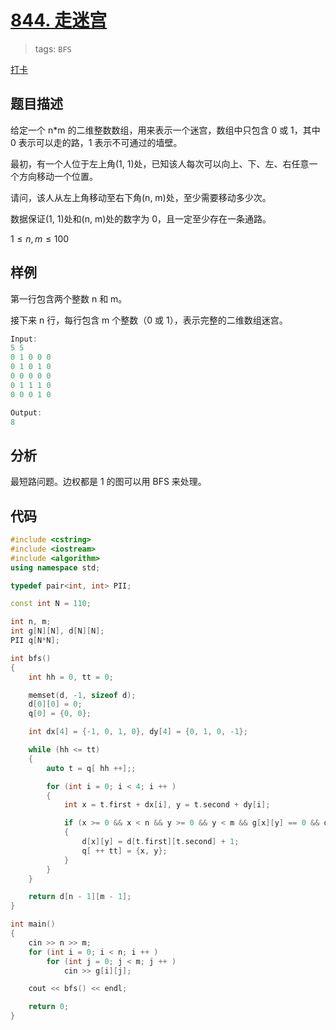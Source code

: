 # [844. 走迷宫](https://www.acwing.com/problem/content/846)

> tags: `BFS`

[打卡](https://www.acwing.com/activity/content/problem/content/907/1/)

## 题目描述

给定一个 n\*m 的二维整数数组，用来表示一个迷宫，数组中只包含 0 或 1，其中 0 表示可以走的路，1 表示不可通过的墙壁。

最初，有一个人位于左上角(1, 1)处，已知该人每次可以向上、下、左、右任意一个方向移动一个位置。

请问，该人从左上角移动至右下角(n, m)处，至少需要移动多少次。

数据保证(1, 1)处和(n, m)处的数字为 0，且一定至少存在一条通路。

$1 ≤ n, m ≤ 100$

## 样例

第一行包含两个整数 n 和 m。

接下来 n 行，每行包含 m 个整数（0 或 1），表示完整的二维数组迷宫。

```c++
Input:
5 5
0 1 0 0 0
0 1 0 1 0
0 0 0 0 0
0 1 1 1 0
0 0 0 1 0

Output:
8
```

## 分析

最短路问题。边权都是 1 的图可以用 BFS 来处理。

## 代码

```c++
#include <cstring>
#include <iostream>
#include <algorithm>
using namespace std;

typedef pair<int, int> PII;

const int N = 110;

int n, m;
int g[N][N], d[N][N];
PII q[N*N];

int bfs()
{
    int hh = 0, tt = 0;

    memset(d, -1, sizeof d);
    d[0][0] = 0;
    q[0] = {0, 0};

    int dx[4] = {-1, 0, 1, 0}, dy[4] = {0, 1, 0, -1};

    while (hh <= tt)
    {
        auto t = q[ hh ++];;

        for (int i = 0; i < 4; i ++ )
        {
            int x = t.first + dx[i], y = t.second + dy[i];

            if (x >= 0 && x < n && y >= 0 && y < m && g[x][y] == 0 && d[x][y] == -1)
            {
                d[x][y] = d[t.first][t.second] + 1;
                q[ ++ tt] = {x, y};
            }
        }
    }

    return d[n - 1][m - 1];
}

int main()
{
    cin >> n >> m;
    for (int i = 0; i < n; i ++ )
        for (int j = 0; j < m; j ++ )
            cin >> g[i][j];

    cout << bfs() << endl;

    return 0;
}

```
